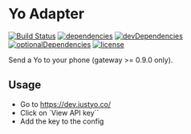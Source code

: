 # Yo Adapter

[![Build Status](https://travis-ci.org/tim-hellhake/yo-notifier.svg?branch=master)](https://travis-ci.org/tim-hellhake/yo-notifier)
[![dependencies](https://david-dm.org/tim-hellhake/yo-notifier.svg)](https://david-dm.org/tim-hellhake/yo-notifier)
[![devDependencies](https://david-dm.org/tim-hellhake/yo-notifier/dev-status.svg)](https://david-dm.org/tim-hellhake/yo-notifier?type=dev)
[![optionalDependencies](https://david-dm.org/tim-hellhake/yo-notifier/optional-status.svg)](https://david-dm.org/tim-hellhake/yo-notifier?type=optional)
[![license](https://img.shields.io/badge/license-MPL--2.0-blue.svg)](LICENSE)

Send a Yo to your phone (gateway >= 0.9.0 only).

## Usage
* Go to https://dev.justyo.co/
* Click on `View API key``
* Add the key to the config

